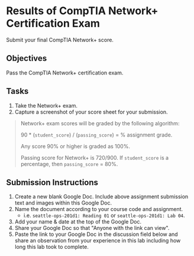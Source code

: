 # Results of CompTIA Network+ Certification Exam

Submit your final CompTIA Network+ score.

## Objectives

Pass the CompTIA Network+ certification exam.

## Tasks

1. Take the Network+ exam.
1. Capture a screenshot of your score sheet for your submission.

> Network+ exam scores will be graded by the following algorithm:
>
> 90 * (`student_score`) / (`passing_score`) = % assignment grade.
>
> Any score 90% or higher is graded as 100%.
>
> Passing score for Network+ is 720/900. If `student_score` is a percentage, then `passing_score` = 80%.

## Submission Instructions

1. Create a new blank Google Doc. Include above assignment submission text and images within this Google Doc.
1. Name the document according to your course code and assignment.
   - i.e. `seattle-ops-201d1: Reading 01` or `seattle-ops-201d1: Lab 04`.
1. Add your name & date at the top of the Google Doc.
1. Share your Google Doc so that "Anyone with the link can view".
1. Paste the link to your Google Doc in the discussion field below and share an observation from your experience in this lab including how long this lab took to complete.
